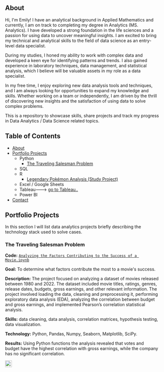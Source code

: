 ## About
Hi, I'm Emily! I have an analytical background in Applied Mathematics and currently, I am on track to completing my degree in Analytics (MS. Analytics). I have developed a strong foundation in the life sciences and a passion for using data to uncover meaningful insights. I am excited to bring my technical and analytical skills to the field of data science as an entry-level data specialist. 

During my studies, I honed my ability to work with complex data and developed a keen eye for identifying patterns and trends. I also gained experience in laboratory techniques, data management, and statistical analysis, which I believe will be valuable assets in my role as a data specialist.

In my free time, I enjoy exploring new data analysis tools and techniques, and I am always looking for opportunities to expand my knowledge and skills. Whether working on a team or independently, I am driven by the thrill of discovering new insights and the satisfaction of using data to solve complex problems.

This is a repository to showcase skills, share projects and track my progress in Data Analytics / Data Science related topics.

## Table of Contents
- [About](https://github.com/github.com/EmilyQiu720/EmilyQiu720.github.io/blob/main/README.md#about)
- [Portfolio Projects](https://github.com/github.com/EmilyQiu720/EmilyQiu720.github.io/blob/main/README.md#portfolio-projects)
  - Python
    - [The Traveling Salesman Problem](https://github.com/EmilyQiu720/EmilyQiu720.github.io#the-traveling-salesman-problem)
  - SQL
  - R
    - [Legendary Pokémon Analysis (Study Project)](https://github.com/github.com/EmilyQiu720/EmilyQiu720.github.io#legendary-pok%C3%A9mon-analysis)
  - Excel / Google Sheets
  - Tableau---> [go to Tableau..](https://public.tableau.com/app/profile/)
  - Power BI
- [Contact](https://github.com/github.com/EmilyQiu720/EmilyQiu720.github.io/blob/main/README.md#contacts)

## Portfolio Projects
In this section I will list data analytics projects briefly describing the technology stack used to solve cases.

### The Traveling Salesman Problem
**Code:** [`Analyzing the Factors Contributing to the Success of a Movie.ipynb`](https://github.com/EmilyQiu720/PortfolioProjects/tree/main/The%20Traveling%20Salesman%20Problem)

**Goal:** To determine what factors contribute the most to a movie's success.

**Description:** The project focused on analyzing a dataset of movies released between 1980 and 2022. The dataset included movie titles, ratings, genres, release dates, budgets, gross earnings, and other relevant information. The project involved loading the data, cleaning and preprocessing it, performing exploratory data analysis (EDA), analyzing the correlation between budget and gross earnings, and implemented Pearson’s correlation statistical analysis.

**Skills:** data cleaning, data analysis, correlation matrices, hypothesis testing, data visualization.

**Technology:** Python, Pandas, Numpy, Seaborn, Matplotlib, SciPy.

**Results:** Using Python functions the analysis revealed that votes and budget have the highest correlation with gross earnings, while the company has no significant correlation.


[<img align="left" alt="JoshMadakor | LinkedIn" width="22px" src="https://cdn.jsdelivr.net/npm/simple-icons@v3/icons/linkedin.svg" />][linkedin]

[linkedin]: https://linkedin.com/in/emily-qiqiu/

<!--
**joshmadakor1/joshmadakor1** is a ✨ _special_ ✨ repository because its `README.md` (this file) appears on your GitHub profile.

Here are some ideas to get you started:

- 🔭 I’m currently working on ...
- 🌱 I’m currently learning ...
- 👯 I’m looking to collaborate on ...
- 🤔 I’m looking for help with ...
- 💬 Ask me about ...
- 📫 How to reach me: ...
- 😄 Pronouns: ...
- ⚡ Fun fact: ...
-->
